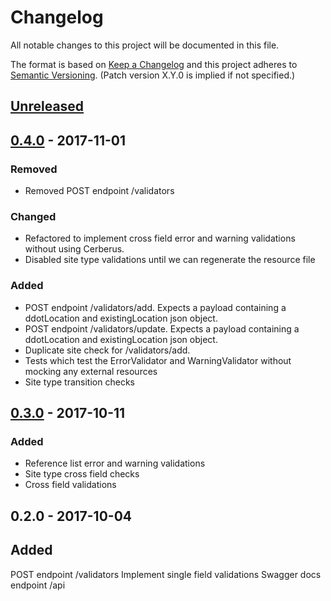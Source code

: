 # Changelog
All notable changes to this project will be documented in this file.

The format is based on [Keep a Changelog](http://keepachangelog.com/en/1.0.0/)
and this project adheres to [Semantic Versioning](http://semver.org/spec/v2.0.0.html). (Patch version X.Y.0 is implied if not specified.)

## [Unreleased]

## [0.4.0] - 2017-11-01
### Removed
- Removed POST endpoint /validators

### Changed
- Refactored to implement cross field error and warning validations without using Cerberus.
- Disabled site type validations until we can regenerate the resource file

### Added
- POST endpoint /validators/add. Expects a payload containing a ddotLocation and existingLocation json object.
- POST endpoint /validators/update. Expects a payload containing a ddotLocation and existingLocation json object.
- Duplicate site check for /validators/add.
- Tests which test the ErrorValidator and WarningValidator without mocking any external resources
- Site type transition checks


## [0.3.0] - 2017-10-11

### Added
- Reference list error and warning validations
- Site type cross field checks
- Cross field validations

## 0.2.0 - 2017-10-04

## Added
POST endpoint /validators
Implement single field validations
Swagger docs endpoint /api

[Unreleased]: https://github.com/USGS-CIDA/MLR-Validator/compare/MLR-Validator-0.4.0...master
[0.4.0]: https://github.com/USGS-CIDA/MLR-Validator/compare/MLR-Validator-0.3.0...MLR-Validator-0.4.0
[0.3.0]: https://github.com/USGS-CIDA/MLR-Validator/compare/MLR-Validator-0.2.0...MLR-Validator-0.3.0